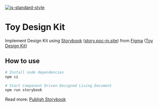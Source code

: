 [![js-standard-style](https://img.shields.io/badge/code%20style-standard-brightgreen.svg)](http://standardjs.com)

# Toy Design Kit

Implement Design Kit
using [Storybook](https://storybook.js.org/)
([story.poc-in.site](https://story.poc-in.site/))
from [Figma](https://www.figma.com/)
([Toy Design Kit](https://www.figma.com/file/uNwS34VnewsHrnuYcuXzWV/Toy-DK?type=design&node-id=0%3A1&mode=design&t=oBlAbOUOrRktoW5X-1))

## How to use

```bash
# Install node dependencies
npm ci

# Start Component Driven Designed Living Document
npm run storybook
```

Read more: [Publish Storybook](./HISTORY.md#c-publish-storybook)
